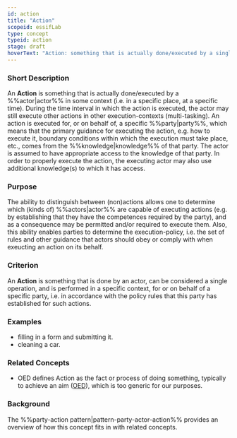 ```yaml
---
id: action
title: "Action"
scopeid: essifLab
type: concept
typeid: action
stage: draft
hoverText: "Action: something that is actually done/executed by a single actor (as a single operation) for some party within a specific context."
---
```


### Short Description
An **Action** is something that is actually done/executed by a %%actor|actor%% in some context (i.e. in a specific place, at a specific time). During the time interval in which the action is executed, the actor may still execute other actions in other execution-contexts (multi-tasking). An action is executed for, or on behalf of, a specific %%party|party%%, which means that the primary guidance for executing the action, e.g. how to execute it, boundary conditions within which the execution must take place, etc., comes from the %%knowledge|knowledge%% of that party. The actor is assumed to have appropriate access to the knowledge of that party. In order to properly execute the action, the executing actor may also use additional knowledge(s) to which it has access.

### Purpose
The ability to distinguish between (non)actions allows one to determine which (kinds of) %%actors|actor%% are capable of executing actions (e.g. by establishing that they have the competences required by the party), and as a consequence may be permitted and/or required to execute them. Also, this ability enables parties to determine the execution-policy, i.e. the set of rules and other guidance that actors should obey or comply with when exeucting an action on its behalf.

### Criterion
An **Action** is something that is done by an actor, can be considered a single operation, and is performed in a specific context, for or on behalf of a specific party, i.e. in accordance with the policy rules that this party has established for such actions.

### Examples
- filling in a form and submitting it.
- cleaning a car.

### Related Concepts
<!--Link to any concepts that are similar but distinct, with a note about the relationship.-->
- OED defines Action as the fact or process of doing something, typically to achieve an aim ([OED](https://www.lexico.com/definition/action)), which is too generic for our purposes.

### Background
The %%party-action pattern|pattern-party-actor-action%% provides an overview of how this concept fits in with related concepts.